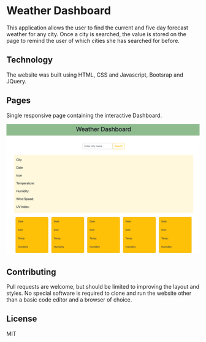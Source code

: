 # Weather Dashboard
This application allows the user to find the current and five day forecast weather for any city. Once a city is searched, the value is stored on the page to remind the user of which cities she has searched for before. 

## Technology

The website was built using HTML, CSS and Javascript, Bootsrap and JQuery.

## Pages

Single responsive page containing the interactive Dashboard.

![Weather Dashboard demo](WDdemo.png)

## Contributing

Pull requests are welcome, but should be limited to improving the layout and styles. No special software is required to clone and run the website other than a basic code editor and a browser of choice. 

## License

MIT
